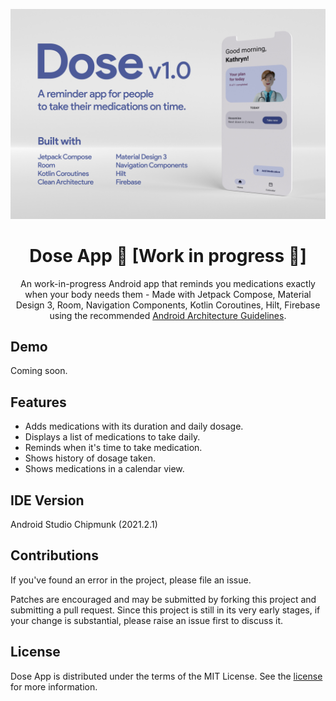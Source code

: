 ![Dose App](docs/images/dose-splash-3.jpg "Dose App v1.0")

<h1 align="center">Dose App 💊 [Work in progress 🚧]</h1>

<p align="center">An work-in-progress Android app that reminds you medications exactly when your body needs them - Made with Jetpack Compose, Material Design 3, Room, Navigation Components, Kotlin Coroutines, Hilt, Firebase using the recommended <a href="https://developer.android.com/topic/architecture">Android Architecture Guidelines</a>.</p>

## Demo

Coming soon.

## Features
- Adds medications with its duration and daily dosage.
- Displays a list of medications to take daily.
- Reminds when it's time to take medication.
- Shows history of dosage taken.
- Shows medications in a calendar view.

## IDE Version
Android Studio Chipmunk (2021.2.1)

## Contributions

If you've found an error in the project, please file an issue.

Patches are encouraged and may be submitted by forking this project and submitting a pull request. Since this project is still in its very early stages, if your change is substantial, please raise an issue first to discuss it.

## License

Dose App is distributed under the terms of the MIT License. See the
[license](LICENSE) for more information.
